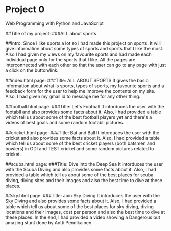 # Project 0
Web Programming with Python and JavaScript

  ##Title of my project: 
    ###ALL about sports

  ##Intro:
    Since I like sports a lot so i had made this project on sports. It will give information about some types of sports and
    sports that I like the most. Also I had given my views on my favourite sports and had made each individual page only for 
    the sports that I like. All the pages are interconnected with each other so that the user can go to any page with just a
    click on the button/link.

  ##index.html page:
    ###Title: ALL ABOUT SPORTS
      It gives the basic information about what is sports, types of sports, my favourite sports and a feedback form for the user
      to help me improve the contents on my site. Also, I had given my gmail id to message me for any other thing.
    
  ##football.html page:
    ###Title: Let's Football
      It intorduces the user with the footabll and also provides some facts about it. Also, I had provided a table which tell us 
      about some of the best football players yet and there's a videos of best goals and some random footabll pictures.

  ##cricket.html page:
    ###Title: Bat and Ball
      It intorduces the user with the cricket and also provides some facts about it. Also, I had provided a table which tell us 
      about some of the best cricket players (both batsmen and bowlers) in ODI and TEST cricket and some random pictures related to
      cricket.
      
  ##scuba.html page:
    ###Title: Dive into the Deep Sea
      It intorduces the user with the Scuba Diving and also provides some facts about it. Also, I had provided a table which tell us 
      about some of the best places for scuba diving, diving sites and their images and also the best time to dive at these places.
      
  ##sky.html page:
    ###Title: Join Sky Diving
      It intorduces the user with the Sky Diving and also provides some facts about it. Also, I had provided a table which tell us 
      about some of the best places for sky diving, diving locations and their images, cost per person and also the best time to dive at       these places. In the end, I had provided a video showing a Dangerous but amazing stunt done by Antti Pendikainen.
      
      
  
